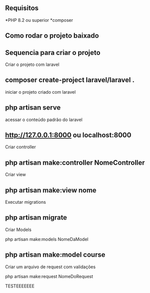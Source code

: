 ## Requisitos 

*PHP 8.2 ou superior
*composer

## Como rodar o projeto baixado


## Sequencia para criar o projeto
Criar o projeto com laravel 

composer create-project laravel/laravel . 
---

iniciar o projeto criado com laravel 

php artisan serve
---

acessar o conteúdo padrão do laravel


http://127.0.0.1:8000 ou localhost:8000
---

Criar controller 

php artisan make:controller NomeController
---

Criar view

php artisan make:view nome
---

Executar migrations

php artisan migrate
---

Criar Models

php artisan make:models NomeDaModel

php artisan make:model course
---

Criar um arquivo de request com validações

php artisan make:request NomeDoRequest


TESTEEEEEEE